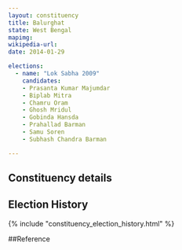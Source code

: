 ```yaml
---
layout: constituency
title: Balurghat
state: West Bengal
mapimg: 
wikipedia-url: 
date: 2014-01-29

elections: 
  - name: "Lok Sabha 2009"
    candidates: 
    - Prasanta Kumar Majumdar 
    - Biplab Mitra 
    - Chamru Oram 
    - Ghosh Mridul 
    - Gobinda Hansda 
    - Prahallad Barman 
    - Samu Soren 
    - Subhash Chandra Barman 

---
```

## Constituency details


## Election History
{% include "constituency_election_history.html" %}

##Reference
